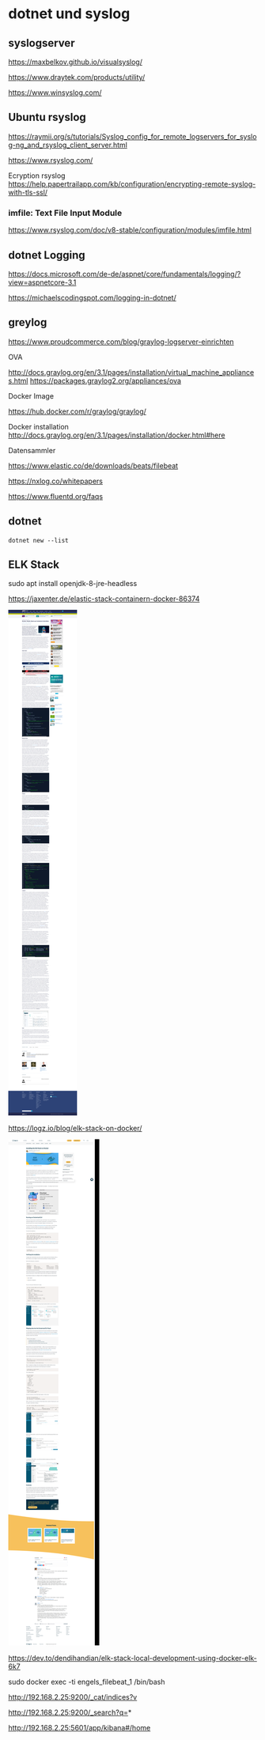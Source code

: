 # dotnet und syslog 

## syslogserver 

https://maxbelkov.github.io/visualsyslog/ 

https://www.draytek.com/products/utility/ 

https://www.winsyslog.com/ 


## Ubuntu rsyslog 

https://raymii.org/s/tutorials/Syslog_config_for_remote_logservers_for_syslog-ng_and_rsyslog_client_server.html 

https://www.rsyslog.com/ 

Ecryption rsyslog
https://help.papertrailapp.com/kb/configuration/encrypting-remote-syslog-with-tls-ssl/


### imfile: Text File Input Module 

https://www.rsyslog.com/doc/v8-stable/configuration/modules/imfile.html



## dotnet Logging 

https://docs.microsoft.com/de-de/aspnet/core/fundamentals/logging/?view=aspnetcore-3.1

https://michaelscodingspot.com/logging-in-dotnet/ 

## greylog

https://www.proudcommerce.com/blog/graylog-logserver-einrichten 

OVA

http://docs.graylog.org/en/3.1/pages/installation/virtual_machine_appliances.html
https://packages.graylog2.org/appliances/ova 


Docker Image 

https://hub.docker.com/r/graylog/graylog/

Docker installation 
http://docs.graylog.org/en/3.1/pages/installation/docker.html#here


Datensammler 

https://www.elastic.co/de/downloads/beats/filebeat

https://nxlog.co/whitepapers 

https://www.fluentd.org/faqs 

## dotnet 

    dotnet new --list 

## ELK Stack 

sudo apt install openjdk-8-jre-headless

https://jaxenter.de/elastic-stack-containern-docker-86374 

![2020 01 28 Elk Stack Jax](pic/2020-01-28-elk-stack-jax.png)

https://logz.io/blog/elk-stack-on-docker/

![2020 01 28 Elk Stack Logx](pic/2020-01-28-elk-stack-logx.png)

https://dev.to/dendihandian/elk-stack-local-development-using-docker-elk-6k7

sudo docker exec -ti engels_filebeat_1 /bin/bash
 
http://192.168.2.25:9200/_cat/indices?v 

http://192.168.2.25:9200/_search?q=*

http://192.168.2.25:5601/app/kibana#/home
